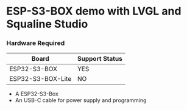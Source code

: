 # ESP-S3-BOX demo with LVGL and Squaline Studio


### Hardware Required

| Board             | Support Status |
| ----------------- | -------------- |
| ESP32-S3-BOX      | YES            |
| ESP32-S3-BOX-Lite | NO             |

* A ESP32-S3-Box
* An USB-C cable for power supply and programming